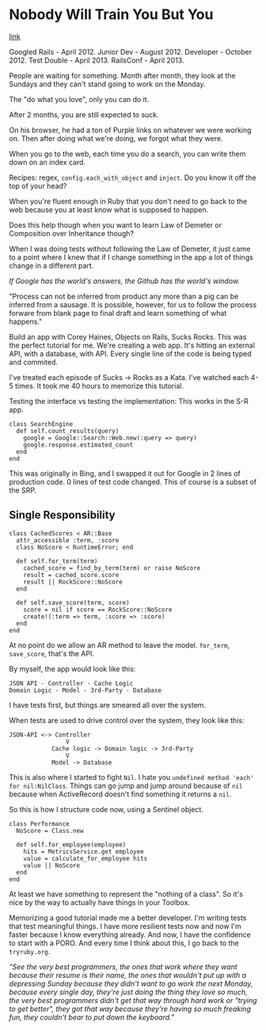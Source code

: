 # Nobody Will Train You But You
[link](http://www.confreaks.com/videos/2427-railsconf2013-nobody-will-train-you-but-you)

Googled Rails - April 2012. Junior Dev - August 2012. Developer - October 2012. Test Double - April 2013. RailsConf - April 2013.

People are waiting for something. Month after month, they look at the Sundays and they can't stand going to work on the Monday.

The "do what you love", only you can do it.

After 2 months, you are still expected to suck.

On his browser, he had a ton of Purple links on whatever we were working on. Then after doing what we're doing, we forgot what they were.

When you go to the web, each time you do a search, you can write them down on an index card.

Recipes: regex, `config.each_with_object` and `inject`. Do you know it off the top of your head?

When you're fluent enough in Ruby that you don't need to go back to the web because you at least know what is supposed to happen.

Does this help though when you want to learn Law of Demeter or Composition over Inheritance though?

When I was doing tests without following the Law of Demeter, it just came to a point where I knew that if I change something in the app a lot of things change in a different part.

*If Google has the world's answers, the Github has the world's window.*

"Process can not be inferred from product any more than a pig can be inferred from a sausage. It is possible, however, for us to follow the process forware from blank page to final draft and learn something of what happens."

Build an app with Corey Haines, Objects on Rails, Sucks Rocks. This was the perfect tutorial for me. We're creating a web app. It's hitting an external API, with a database, with API. Every single line of the code is being typed and commited.

I've treated each episode of Sucks -> Rocks as a Kata. I've watched each 4-5 times. It took me 40 hours to memorize this tutorial.

Testing the interface vs testing the implementation: This works in the S-R app.

    class SearchEngine
      def self.count_results(query)
        google = Google::Search::Web.new(:query => query)
        google.response.estimated_count
      end
    end

This was originally in Bing, and I swapped it out for Google in 2 lines of production code. 0 lines of test code changed. This of course is a subset of the SRP.

## Single Responsibility

    class CachedScores < AR::Base
      attr_accessible :term, :score
      class NoScore < RuntimeError; end

      def self.for_term(term)
        cached_score = find_by_term(term) or raise NoScore
        result = cached_score.score
        result || RockScore::NoScore
      end

      def self.save_score(term, score)
        score = nil if score == RockScore::NoScore
        create!(:term => term, :score => :score)
      end
    end

At no point do we allow an AR method to leave the model. `for_term`, `save_score`, that's the API.

By myself, the app would look like this:

    JSON API - Controller - Cache Logic
    Domain Logic - Model - 3rd-Party - Database

I have tests first, but things are smeared all over the system.

When tests are used to drive control over the system, they look like this:

    JSON-API <-> Controller
                    V
                Cache logic -> Domain logic -> 3rd-Party
                    V
                Model -> Database

This is also where I started to fight `Nil`. I hate you `undefined method 'each' for nil:NilClass`. Things can go jump and jump around because of `nil` because when ActiveRecord doesn't find something it returns a `nil`.

So this is how I structure code now, using a Sentinel object.

    class Performance
      NoScore = Class.new

      def self.for_employee(employee)
        hits = MetricsService.get employee
        value = calculate_for_employee hits
        value || NoScore
      end
    end

At least we have something to represent the "nothing of a class". So it's nice by the way to actually have things in your Toolbox.

Memorizing a good tutorial made me a better developer. I'm writing tests that test meaningful things. I have more resilient tests now and now I'm faster because I know everything already. And now, I have the confidence to start with a PORO. And every time I think about this, I go back to the `tryruby.org`.

*"See the very best programmers, the ones that work where they want because their resume is their name, the ones that wouldn't put up with a depressing Sunday because they didn't want to go work the next Monday, because every single day, they're just doing the thing they love so much, the very best programmers didn't get that way through hard work or "trying to get better", they got that way because they're having so much freaking fun, they couldn't bear to put down the keyboard."*
